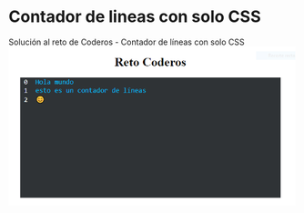 # Contador de lineas con solo CSS
Solución al reto de Coderos - Contador de líneas con solo CSS
![Captura de pantall contador de lineas](Captura.PNG)
